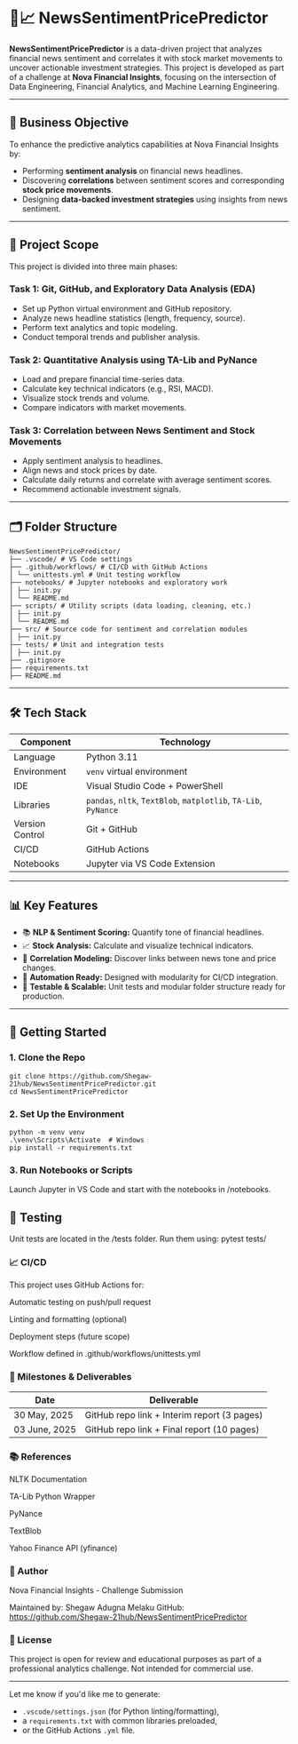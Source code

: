 # 📰📈 NewsSentimentPricePredictor

**NewsSentimentPricePredictor** is a data-driven project that analyzes financial news sentiment and correlates it with stock market movements to uncover actionable investment strategies. This project is developed as part of a challenge at **Nova Financial Insights**, focusing on the intersection of Data Engineering, Financial Analytics, and Machine Learning Engineering.

---

## 📌 Business Objective

To enhance the predictive analytics capabilities at Nova Financial Insights by:

- Performing **sentiment analysis** on financial news headlines.
- Discovering **correlations** between sentiment scores and corresponding **stock price movements**.
- Designing **data-backed investment strategies** using insights from news sentiment.

---

## 🧠 Project Scope

This project is divided into three main phases:

### Task 1: Git, GitHub, and Exploratory Data Analysis (EDA)
- Set up Python virtual environment and GitHub repository.
- Analyze news headline statistics (length, frequency, source).
- Perform text analytics and topic modeling.
- Conduct temporal trends and publisher analysis.

### Task 2: Quantitative Analysis using TA-Lib and PyNance
- Load and prepare financial time-series data.
- Calculate key technical indicators (e.g., RSI, MACD).
- Visualize stock trends and volume.
- Compare indicators with market movements.

### Task 3: Correlation between News Sentiment and Stock Movements
- Apply sentiment analysis to headlines.
- Align news and stock prices by date.
- Calculate daily returns and correlate with average sentiment scores.
- Recommend actionable investment signals.

---

## 🗂️ Folder Structure
```
NewsSentimentPricePredictor/
├── .vscode/ # VS Code settings
├── .github/workflows/ # CI/CD with GitHub Actions
│ └── unittests.yml # Unit testing workflow
├── notebooks/ # Jupyter notebooks and exploratory work
│ ├── init.py
│ └── README.md
├── scripts/ # Utility scripts (data loading, cleaning, etc.)
│ ├── init.py
│ └── README.md
├── src/ # Source code for sentiment and correlation modules
│ ├── init.py
├── tests/ # Unit and integration tests
│ ├── init.py
├── .gitignore
├── requirements.txt
├── README.md
```

---

## 🛠️ Tech Stack

| Component      | Technology                      |
|----------------|----------------------------------|
| Language       | Python 3.11                      |
| Environment    | `venv` virtual environment       |
| IDE            | Visual Studio Code + PowerShell  |
| Libraries      | `pandas`, `nltk`, `TextBlob`, `matplotlib`, `TA-Lib`, `PyNance` |
| Version Control| Git + GitHub                     |
| CI/CD          | GitHub Actions                   |
| Notebooks      | Jupyter via VS Code Extension    |

---

## 📊 Key Features

- 📚 **NLP & Sentiment Scoring:** Quantify tone of financial headlines.
- 📈 **Stock Analysis:** Calculate and visualize technical indicators.
- 🔗 **Correlation Modeling:** Discover links between news tone and price changes.
- 🤖 **Automation Ready:** Designed with modularity for CI/CD integration.
- 🧪 **Testable & Scalable:** Unit tests and modular folder structure ready for production.

---

## 🚀 Getting Started

### 1. Clone the Repo

```
git clone https://github.com/Shegaw-21hub/NewsSentimentPricePredictor.git
cd NewsSentimentPricePredictor
```

### 2. Set Up the Environment
```
python -m venv venv
.\venv\Scripts\Activate  # Windows
pip install -r requirements.txt
```
### 3. Run Notebooks or Scripts
Launch Jupyter in VS Code and start with the notebooks in /notebooks.
## 🧪 Testing
Unit tests are located in the /tests folder. Run them using:
pytest tests/
### 📈 CI/CD
This project uses GitHub Actions for:

Automatic testing on push/pull request

Linting and formatting (optional)

Deployment steps (future scope)

Workflow defined in .github/workflows/unittests.yml

### 📅 Milestones & Deliverables

| Date          | Deliverable                                 |
| ------------- | ------------------------------------------- |
| 30 May, 2025  | GitHub repo link + Interim report (3 pages) |
| 03 June, 2025 | GitHub repo link + Final report (10 pages)  |

### 📚 References
NLTK Documentation

TA-Lib Python Wrapper

PyNance

TextBlob

Yahoo Finance API (yfinance)

### 🧠 Author 
Nova Financial Insights - Challenge Submission

Maintained by: Shegaw Adugna Melaku
GitHub: https://github.com/Shegaw-21hub/NewsSentimentPricePredictor

### 📌 License
This project is open for review and educational purposes as part of a professional analytics challenge. Not intended for commercial use.

---

Let me know if you'd like me to generate:

- `.vscode/settings.json` (for Python linting/formatting),
- a `requirements.txt` with common libraries preloaded,
- or the GitHub Actions `.yml` file.


